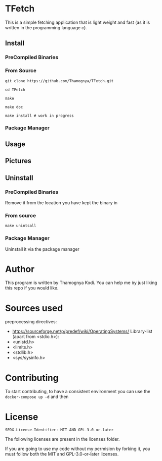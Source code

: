# TFetch

This is a simple fetching application that is light weight and fast (as it is written in the programming language c).

## Install

### PreCompiled Binaries

### From Source

```console
git clone https://github.com/Thamognya/TFetch.git

cd TFetch

make

make doc

make install # work in progress
```

### Package Manager


## Usage

## Pictures


## Uninstall

### PreCompiled Binaries

Remove it from the location you have kept the binary in

### From source

```console
make unintsall
```

### Package Manager

Uninstall it via the package manager

# Author

This program is written by Thamognya Kodi. You can help me by just liking this repo if you would like.

# Sources used 

preprocessing directives:
- https://sourceforge.net/p/predef/wiki/OperatingSystems/
Library-list (apart from <stdio.h>):
- <unistd.h>
- <limits.h>
- <stdlib.h>
- <sys/sysinfo.h>

# Contributing

To start contributing, to have a consistent environment you can use the `docker-compose up -d` and then 

# License

`SPDX-License-Identifier: MIT AND GPL-3.0-or-later`

The following licenses are present in the licenses folder.

If you are going to use my code without my permision by forking it, you must follow both the MIT and GPL-3.0-or-later licenses.
